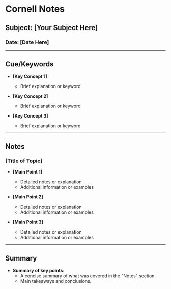 # Cornell Notes

## Subject: [Your Subject Here]
### Date: [Date Here]

---

## **Cue/Keywords**

- **[Key Concept 1]**
  - Brief explanation or keyword

- **[Key Concept 2]**
  - Brief explanation or keyword

- **[Key Concept 3]**
  - Brief explanation or keyword

---

## **Notes**

### [Title of Topic]

- **[Main Point 1]**
  - Detailed notes or explanation
  - Additional information or examples
  
- **[Main Point 2]**
  - Detailed notes or explanation
  - Additional information or examples
  
- **[Main Point 3]**
  - Detailed notes or explanation
  - Additional information or examples

---

## **Summary**

- **Summary of key points**:
  - A concise summary of what was covered in the "Notes" section.
  - Main takeaways and conclusions.
